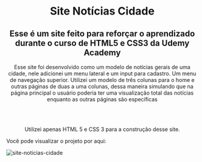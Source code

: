 <h1 align="center"> Site Notícias Cidade</h1>
<h2 align="center">Esse é um site feito para reforçar o aprendizado durante o curso de HTML5 e CSS3 da Udemy Academy</h2>

<p align="center"> Esse site foi desenvolvido como um modelo de notícias gerais de uma cidade, nele adicionei um menu lateral e um input para cadastro. Um menu de navegação superior. Utilizei um modelo de três colunas
 para o home e outras páginas de duas a uma colunas, dessa maneira simulando que na página principal o usuário poderia ter uma visualização total das notícias enquanto as outras páginas são específicas</p>
 <br><br>

 <p align="center">  Utilizei apenas HTML 5 e CSS 3 para a construção desse site.</p>

 Você pode visualizar o projeto por aqui:

 

![site-noticias-cidade](https://github.com/user-attachments/assets/a2c61d13-a11d-42f3-b468-edb8bcf886f5)

